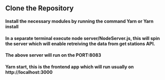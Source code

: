 <h2>Clone the Repository</h2>
<h4>Install the necessary modules by running the command Yarn or Yarn install</h4>
<h4>In a separate terminal execute node server/NodeServer.js, this will spin the server which will enable retreiving the data from get stations API.</h4>
<h4>The above server will run on the PORT:8083</h4>
<h4>Yarn start, this is the frontend app which will run usually on http://localhost:3000 </h4>
